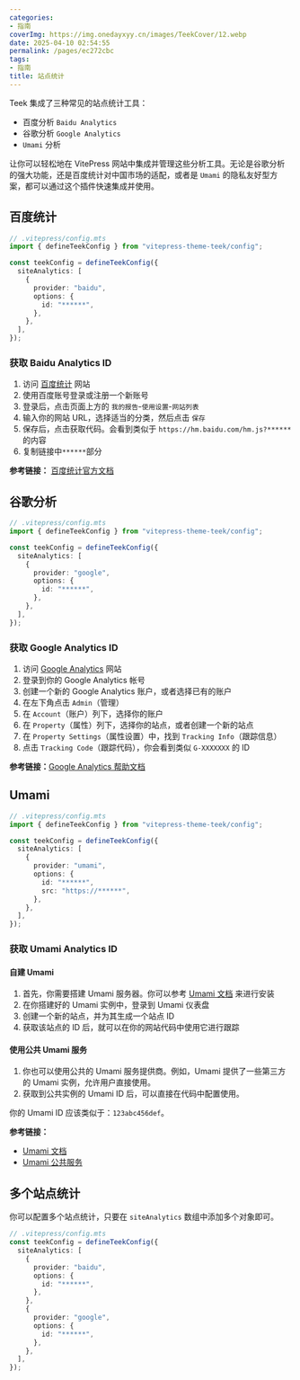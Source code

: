 ```yaml
---
categories:
- 指南
coverImg: https://img.onedayxyy.cn/images/TeekCover/12.webp
date: 2025-04-10 02:54:55
permalink: /pages/ec272cbc
tags:
- 指南
title: 站点统计
---
```

Teek 集成了三种常见的站点统计工具：

- 百度分析 `Baidu Analytics`
- 谷歌分析 `Google Analytics`
- `Umami` 分析

让你可以轻松地在 VitePress 网站中集成并管理这些分析工具。无论是谷歌分析的强大功能，还是百度统计对中国市场的适配，或者是 `Umami` 的隐私友好型方案，都可以通过这个插件快速集成并使用。

## 百度统计

```ts
// .vitepress/config.mts
import { defineTeekConfig } from "vitepress-theme-teek/config";

const teekConfig = defineTeekConfig({
  siteAnalytics: [
    {
      provider: "baidu",
      options: {
        id: "******",
      },
    },
  ],
});
```

### 获取 Baidu Analytics ID

1. 访问 [百度统计](https://tongji.baidu.com/) 网站
2. 使用百度账号登录或注册一个新账号
3. 登录后，点击页面上方的 `我的报告`-`使用设置`-`网站列表`
4. 输入你的网站 URL，选择适当的分类，然后点击 `保存`
5. 保存后，点击获取代码。会看到类似于 `https://hm.baidu.com/hm.js?******` 的内容
6. 复制链接中`******`部分

**参考链接：** [百度统计官方文档](https://tongji.baidu.com/web/help/article?id=175&type=0)

## 谷歌分析

```ts
// .vitepress/config.mts
import { defineTeekConfig } from "vitepress-theme-teek/config";

const teekConfig = defineTeekConfig({
  siteAnalytics: [
    {
      provider: "google",
      options: {
        id: "******",
      },
    },
  ],
});
```

### 获取 Google Analytics ID

1. 访问 [Google Analytics](https://analytics.google.com/) 网站
2. 登录到你的 Google Analytics 帐号
3. 创建一个新的 Google Analytics 账户，或者选择已有的账户
4. 在左下角点击 `Admin`（管理）
5. 在 `Account`（账户）列下，选择你的账户
6. 在 `Property`（属性）列下，选择你的站点，或者创建一个新的站点
7. 在 `Property Settings`（属性设置）中，找到 `Tracking Info`（跟踪信息）
8. 点击 `Tracking Code`（跟踪代码），你会看到类似 `G-XXXXXXX` 的 ID

**参考链接：**[Google Analytics 帮助文档](https://support.google.com/analytics/answer/9304153?hl=zh-Hans)

## Umami

```ts
// .vitepress/config.mts
import { defineTeekConfig } from "vitepress-theme-teek/config";

const teekConfig = defineTeekConfig({
  siteAnalytics: [
    {
      provider: "umami",
      options: {
        id: "******",
        src: "https://******",
      },
    },
  ],
});
```

### 获取 Umami Analytics ID

#### 自建 Umami

1. 首先，你需要搭建 Umami 服务器。你可以参考 [Umami 文档](https://umami.is/docs/guides/hosting) 来进行安装
2. 在你搭建好的 Umami 实例中，登录到 Umami 仪表盘
3. 创建一个新的站点，并为其生成一个站点 ID
4. 获取该站点的 ID 后，就可以在你的网站代码中使用它进行跟踪

#### 使用公共 Umami 服务

1. 你也可以使用公共的 Umami 服务提供商。例如，Umami 提供了一些第三方的 Umami 实例，允许用户直接使用。
2. 获取到公共实例的 Umami ID 后，可以直接在代码中配置使用。

你的 Umami ID 应该类似于：`123abc456def`。

**参考链接：**

- [Umami 文档](https://umami.is/docs/guides/hosting)
- [Umami 公共服务](https://umami.is/)

## 多个站点统计

你可以配置多个站点统计，只要在 `siteAnalytics` 数组中添加多个对象即可。

```ts
// .vitepress/config.mts
const teekConfig = defineTeekConfig({
  siteAnalytics: [
    {
      provider: "baidu",
      options: {
        id: "******",
      },
    },
    {
      provider: "google",
      options: {
        id: "******",
      },
    },
  ],
});
```
